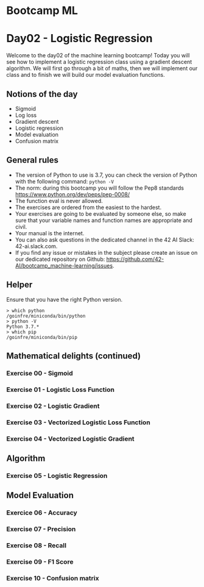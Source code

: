 # Bootcamp ML

# Day02 - Logistic Regression

Welcome to the day02 of the machine learning bootcamp! Today you will see how to implement a logistic regression
class using a gradient descent algorithm. We will first go through a bit of maths, then we will implement our
class and to finish we will build our model evaluation functions.

## Notions of the day

* Sigmoid
* Log loss
* Gradient descent
* Logistic regression
* Model evaluation
* Confusion matrix

## General rules

* The version of Python to use is 3.7, you can check the version of Python with the following command: `python -V`
* The norm: during this bootcamp you will follow the Pep8 standards https://www.python.org/dev/peps/pep-0008/
* The function eval is never allowed.
* The exercises are ordered from the easiest to the hardest.
* Your exercises are going to be evaluated by someone else, so make sure that your variable names and function names are appropriate and civil. 
* Your manual is the internet.
* You can also ask questions in the dedicated channel in the 42 AI Slack: 42-ai.slack.com.
* If you find any issue or mistakes in the subject please create an issue on our dedicated repository on Github:  https://github.com/42-AI/bootcamp_machine-learning/issues.

## Helper 

Ensure that you have the right Python version.

```
> which python
/goinfre/miniconda/bin/python
> python -V
Python 3.7.*
> which pip
/goinfre/miniconda/bin/pip
```

## Mathematical delights (continued)

### Exercise 00 - Sigmoid

### Exercise 01 - Logistic Loss Function

### Exercise 02 - Logistic Gradient

### Exercise 03 - Vectorized Logistic Loss Function

### Exercise 04 - Vectorized Logistic Gradient

## Algorithm

### Exercise 05 - Logistic Regression

## Model Evaluation

### Exercice 06 - Accuracy

### Exercise 07 - Precision

### Exercise 08 - Recall
  
### Exercise 09 - F1 Score

### Exercise 10 - Confusion matrix

